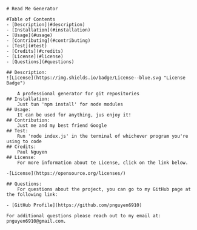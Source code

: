 
    # Read Me Generator
    
    #Table of Contents
    - [Description](#description)
    - [Installation](#installation)
    - [Usage](#usage)
    - [Contributing](#contributing)
    - [Test](#test)
    - [Credits](#credits)
    - [License](#license)
    - [Questions](#questions)
    
    ## Description:
    ![License](https://img.shields.io/badge/License--blue.svg "License Badge")
    
        A professional generator for git repositories 
    ## Installation:
        Just tun 'npm install' for node modules
    ## Usage:
        It can be used for anything, jus enjoy it!
    ## Contribution:
        Just me and my best friend Google
    ## Test:
        Run 'node index.js' in the terminal of whichever program you're using to code
    ## Credits:
        Paul Nguyen
    ## License:
        For more information about te License, click on the link below.
        
    -[License](https://opensource.org/licenses/)
    
    ## Questions:
        For questions about the project, you can go to my GitHub page at the following link:
        
    - [GitHub Profile](https://github.com/pnguyen6910)
    
    For additional questions please reach out to my email at: pnguyen6910@gmail.com.
    